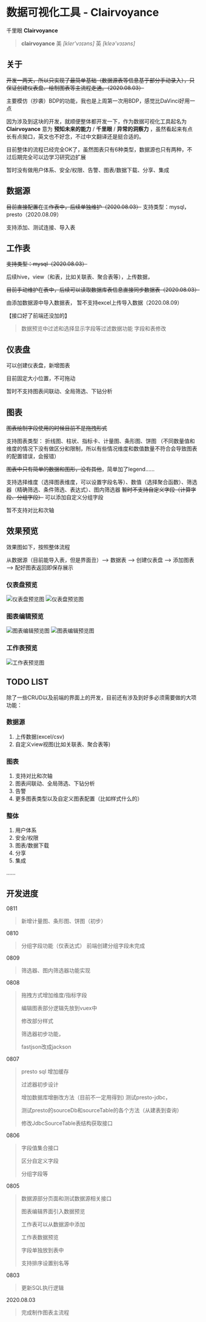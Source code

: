 # 数据可视化工具 - Clairvoyance

 千里眼 **Clairvoyance**

> **clairvoyance**  美 *[kler'vɔɪəns]* 	英 *[kleə'vɔɪəns]* 

## 关于

~~开发一两天，所以只实现了最简单基础（数据源表等信息基于部分手动录入），只保证创建仪表盘、绘制图表等主流程走通。（2020.08.03）~~

主要模仿（抄袭）BDP的功能，我也是上周第一次用BDP，感觉比DaVinci好用一点

因为涉及到这块的开发，就顺便整体都开发一下，作为数据可视化工具起名为**Clairvoyance** 意为 **预知未来的能力** / **千里眼** / **异常的洞察力** ，虽然看起来有点长有点拗口，英文也不好念，不过中文翻译还是挺合适的。

目前整体的流程已经完全OK了，虽然图表只有6种类型，数据源也只有两种，不过后期完全可以边学习研究边扩展

暂时没有做用户体系、安全/权限、告警、图表/数据下载、分享、集成

## 数据源

~~目前直接配置在工作表中，后续单独维护（2020.08.03）~~
支持类型：mysql，presto（2020.08.09）

支持添加、测试连接、导入表

## 工作表

~~支持类型：mysql（2020.08.03）~~

后续hive，view（和表，比如关联表、聚合表等），上传数据，

~~目前手动维护在表中，后续可以读取数据库表信息直接同步数据表（2020.08.03）~~

由添加数据源中导入数据表， 暂不支持excel上传导入数据（2020.08.09）


【接口好了前端还没加的】

> 数据预览中过滤和选择显示字段等过滤数据功能
> 字段和表修改


## 仪表盘

可以创建仪表盘，新增图表

目前固定大小位置，不可拖动

暂时不支持图表间联动、全局筛选、下钻分析

## 图表

~~图表绘制字段使用的时候目前不是拖拽形式~~

支持图表类型：
折线图、柱状、指标卡、计量图、条形图、饼图
（不同数量值和维度的情况下没有做区分和限制，所以有些情况维度和数值数量不符合会导致图表的配置错误，会报错）

~~图表中只有简单的数据和图形，没有其他~~，简单加了legend……

支持选择维度（选择图表维度，可以设置字段名等）、数值（选择聚合函数）、筛选器（精确筛选、条件筛选、表达式）、图内筛选器
~~暂时不支持自定义字段（计算字段、分组字段）~~
可以添加自定义分组字段

暂不支持对比和次轴

## 效果预览

效果图如下，按照整体流程

从数据源（目前能导入表，但是界面丑）--> 数据表 --> 创建仪表盘 --> 添加图表 --> 配好图表返回即保存展示

### 仪表盘预览
![仪表盘预览图](./dashboard2.png)
![仪表盘预览图](./dashboard.png)
### 图表编辑预览
![图表编辑预览图](./chart2.png)
![图表编辑预览图](./chart.png)
### 工作表预览
![工作表预览图](./workSheet.png)


## TODO LIST
除了一些CRUD以及前端的界面上的开发，目前还有涉及到好多必须需要做的大项功能：

### 数据源
1. 上传数据(excel/csv)
2. 自定义view视图(比如关联表、聚合表等)

### 图表
1. 支持对比和次轴
2. 图表间联动、全局筛选、下钻分析
3. 告警
4. 更多图表类型以及自定义图表配置（比如样式什么的）

### 整体
1. 用户体系
2. 安全/权限
3. 图表/数据下载
4. 分享
5. 集成

……

## 开发进度

0811
> 新增计量图、条形图、饼图（初步）

0810
> 分组字段功能（仅表达式）
> 前端创建分组字段未完成

0809

> 筛选器、图内筛选器功能实现

0808

> 拖拽方式增加维度/指标字段
>
> 编辑图表部分逻辑先放到vuex中 
>
> 修改部分样式
>
> 筛选器初步功能，
>
> fastjson改成jackson

0807

> presto sql 增加缓存
>
> 过滤器初步设计
>
> 增加数据库增删改方法（目前不一定用得到) 测试presto-jdbc，
>
> 测试presto的sourceDb和sourceTable的各个方法（从建表到查询） 
>
> 修改JdbcSourceTable表结构获取接口

0806

> 字段值集合接口
>
> 区分自定义字段 
>
> 分组字段等

0805	

> 数据源部分页面和测试数据源相关接口
>
> 图表编辑界面引入数据预览
>
> 工作表可以从数据源中添加
>
> 工作表数据预览
>
> 字段单独放到表中 
>
> 支持排序设置别名等

0803	

> 更新SQL执行逻辑

2020.08.03 	

> 完成制作图表主流程
